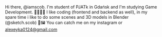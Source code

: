 Hi there, @iamscob.
 I'm student of PJATk in Gdańsk and I'm studying Game Development. 👨🏻‍🎓👾
  I like coding (frontend and backend as well), in my spare time i like to do some scenes and 3D models in Blender (@sketch.scob) 🎨🖼️
   You can catch me on my instagram or alexeyka0124@gmail.com
